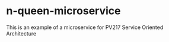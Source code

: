 # n-queen-microservice
This is an example of a microservice for PV217 Service Oriented Architecture
